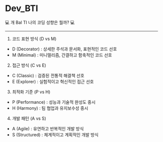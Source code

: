 # Dev_BTI
💻 개 Bal TI 나의 코딩 성향은 뭘까? 💻

------

1. 코드 표현 방식 (D vs M)
* D (Decorator) : 상세한 주석과 문서화, 표현적인 코드 선호
* M (Minimal) : 미니멀리즘, 간결하고 함축적인 코드 선호
2. 접근 방식 (C vs E)
* C (Classic) : 검증된 전통적 해결책 선호
* E (Explorer) : 실험적이고 혁신적인 접근 선호
3. 최적화 기준 (P vs H)
* P (Performance) : 성능과 기술적 완성도 중시
* H (Harmony) : 팀 협업과 유지보수성 중시
4. 개발 패턴 (A vs S)
* A (Agile) : 유연하고 반복적인 개발 방식
* S (Structured) : 체계적이고 계획적인 개발 방식
